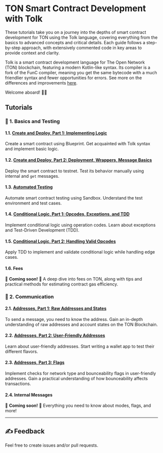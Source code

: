 # TON Smart Contract Development with Tolk

These tutorials take you on a journey into the depths of smart contract development for TON using the Tolk language, covering everything from the basics to advanced concepts and critical details. Each guide follows a step-by-step approach, with extensively commented code in key areas to provide context and clarity.

Tolk is a smart contract development language for The Open Network (TON) blockchain, featuring a modern Kotlin-like syntax. Its compiler is a fork of the FunC compiler, meaning you get the same bytecode with a much friendlier syntax and fewer opportunities for errors. See more on the differences and improvements [here](https://docs.ton.org/v3/documentation/smart-contracts/tolk/tolk-vs-func/in-detail).

Welcome aboard! 🏴‍☠️

## Tutorials

### 👶 1. Basics and Testing

#### 1.1. [Create and Deploy, Part 1: Implementing Logic](1-1-create-and-deploy-1/README.md)

Create a smart contract using Blueprint. Get acquainted with Tolk syntax and implement basic logic.

#### 1.2. [Create and Deploy, Part 2: Deployment, Wrappers, Message Basics](1-2-create-and-deploy-2/README.md)

Deploy the smart contract to testnet. Test its behavior manually using internal and `get` messages.

#### 1.3. [Automated Testing](1-3-tests/README.md)

Automate smart contract testing using Sandbox. Understand the test environment and test cases.

#### 1.4. [Conditional Logic, Part 1: Opcodes, Exceptions, and TDD](1-4-opcodes-and-tdd-1/README.md)

Implement conditional logic using operation codes. Learn about exceptions and Test-Driven Development (TDD).

#### 1.5. [Conditional Logic, Part 2: Handling Valid Opcodes](1-5-opcodes-and-tdd-2/README.md)

Apply TDD to implement and validate conditional logic while handling edge cases.

#### 1.6. Fees

🚧 **Coming soon!** 🚧 A deep dive into fees on TON, along with tips and practical methods for estimating contract gas efficiency. 

### 👦 2. Communication

#### 2.1. [Addresses, Part 1: Raw Addresses and States](2-1-addresses-and-states-1/README.md)

To send a message, you need to know the address. Gain an in-depth understanding of raw addresses and account states on the TON Blockchain.

#### 2.2. [Addresses, Part 2: User-Friendly Addresses](2-2-addresses-and-states-2/README.md)

Learn about user-friendly addresses. Start writing a wallet app to test their different flavors.

#### 2.3. [Addresses, Part 3: Flags](2-3-addresses-and-states-3/README.md)

Implement checks for network type and bounceability flags in user-friendly addresses. Gain a practical understanding of how bounceability affects transactions.

#### 2.4. Internal Messages

🚧 **Coming soon!** 🚧 Everything you need to know about modes, flags, and more!

---

## ✍️ Feedback

Feel free to create issues and/or pull requests.
